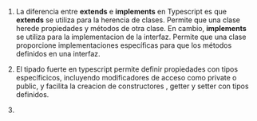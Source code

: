 1. La diferencia entre **extends** e **implements** en Typescript es que **extends** se utiliza para la herencia de clases. Permite que una clase herede propiedades y métodos de otra clase. En cambio, **implements** se utiliza para la implementacion de la interfaz. Permite que una clase proporcione implementaciones específicas para que los métodos definidos en una interfaz.

2. El tipado fuerte en typescript permite definir propiedades con tipos específicicos, incluyendo modificadores de acceso como private o public, y facilita la creacion de constructores , getter y setter con tipos definidos. 

3. 
